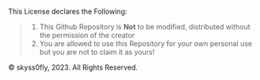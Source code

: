 This License declares the Following:

> 1. This Github Repository is **Not** to be modified, distributed without the permission of the creator
> 2. You are allowed to use this Repository for your own personal use but you are not to claim it as yours!

©️ skyss0fly, 2023. All Rights Reserved.
